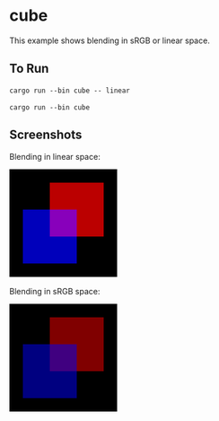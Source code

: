 # cube

This example shows blending in sRGB or linear space.

## To Run

```
cargo run --bin cube -- linear
```

```
cargo run --bin cube
```

## Screenshots

Blending in linear space:

![sRGB blend example](./screenshot-srgb.png)

Blending in sRGB space:

![sRGB blend example](./screenshot-linear.png)
